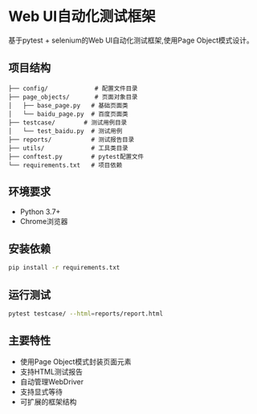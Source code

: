 # Web UI自动化测试框架

基于pytest + selenium的Web UI自动化测试框架,使用Page Object模式设计。

## 项目结构

```
├── config/             # 配置文件目录
├── page_objects/       # 页面对象目录
│   ├── base_page.py   # 基础页面类
│   └── baidu_page.py  # 百度页面类
├── testcase/        # 测试用例目录
│   └── test_baidu.py  # 测试用例
├── reports/           # 测试报告目录
├── utils/             # 工具类目录
├── conftest.py        # pytest配置文件
└── requirements.txt   # 项目依赖
```

## 环境要求

- Python 3.7+
- Chrome浏览器

## 安装依赖

```bash
pip install -r requirements.txt
```

## 运行测试

```bash
pytest testcase/ --html=reports/report.html
```

## 主要特性

- 使用Page Object模式封装页面元素
- 支持HTML测试报告
- 自动管理WebDriver
- 支持显式等待
- 可扩展的框架结构 